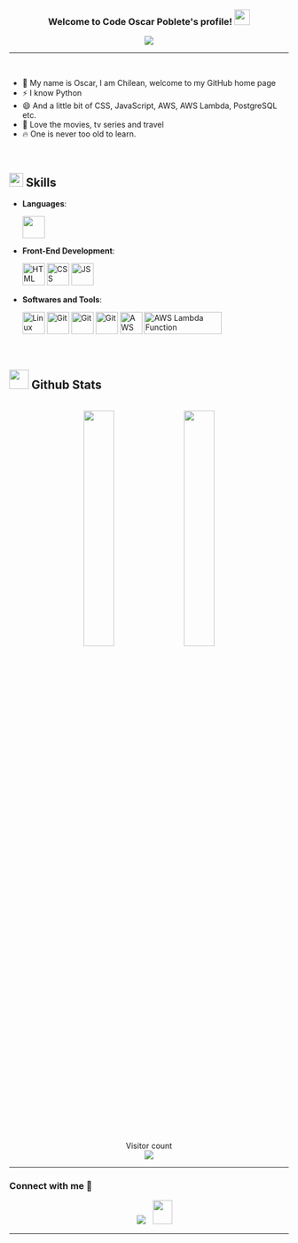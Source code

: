 <h3 align="center">
  Welcome to Code Oscar Poblete's profile!
  <img src="https://media.giphy.com/media/hvRJCLFzcasrR4ia7z/giphy.gif" width="28">
</h3>
<p align="center">
  <a href="https://github.com/OscarPQuezada/OscarPQuezada">
  <img src="https://readme-typing-svg.herokuapp.com?color=%2336BCF7&center=true&vCenter=true&lines=Hi,+welcome+to+my+Github+page;I+am+Oscar+Poblete;I+am+a+Data+Engineer+%3C3">
</a>
</p>

---
<div align="left">
<br/>

- 🌱 My name is Oscar, I am Chilean, welcome to my GitHub home page
- ⚡ I know Python
- 😄 And a little bit of CSS, JavaScript, AWS, AWS Lambda, PostgreSQL etc.
- 💖 Love the movies, tv series and travel
- 🔥 One is never too old to learn.
</div>
<br/>

## <img src="https://media2.giphy.com/media/QssGEmpkyEOhBCb7e1/giphy.gif?cid=ecf05e47a0n3gi1bfqntqmob8g9aid1oyj2wr3ds3mg700bl&rid=giphy.gif" width ="25"><b> Skills</b>

<p align="center">

- **Languages**:
    
     <img src="https://upload.wikimedia.org/wikipedia/commons/c/c3/Python-logo-notext.svg" width="40" height="40" />

  
- **Front-End Development**:

   <img src="https://user-images.githubusercontent.com/64439609/212556407-f122dc0e-901c-4df7-960f-29a3b52c5349.png" width="40" height="40" alt="HTML" />
   <img src="https://user-images.githubusercontent.com/64439609/212556203-47a51702-fec1-4275-bafb-6afdea15b092.png" width="40" height="40" alt="CSS" />
   <img src="https://user-images.githubusercontent.com/64439609/212556085-e6f8391a-6f25-43d5-8bfe-818167047cfb.png" width="40" height="40" alt="JS"/>


- **Softwares and Tools**:

    <img src="https://upload.wikimedia.org/wikipedia/commons/3/35/Tux.svg" width="40" height="40" alt="Linux"/>
    <img src="https://user-images.githubusercontent.com/64439609/212556685-de9a7c04-31b0-43b6-af39-7c82ac13b321.png" width="40" height="40" alt="Git"/>
    <img src="https://user-images.githubusercontent.com/64439609/212556741-81407849-82c8-4926-854f-820e8a644375.png" width="40" height="40" alt="Git"/>
    <img src="https://user-images.githubusercontent.com/64439609/212556802-77a65ec1-aa71-4272-b603-1a57d1914678.png" width="40" height="40" alt="Git"/>
    <img src="https://upload.wikimedia.org/wikipedia/commons/9/93/Amazon_Web_Services_Logo.svg" width="40" height="40" alt="AWS" />
    <img src="https://img.shields.io/badge/AWS%20Lambda-FF9900?style=for-the-badge&logo=aws-lambda&logoColor=white" width="140" height="40" alt="AWS Lambda Function" />

<br>
</p>


## <img src="https://media.giphy.com/media/iY8CRBdQXODJSCERIr/giphy.gif" width="35"><b> Github Stats </b>
<br>

<div align="center">
  <img src="https://github-readme-stats.vercel.app/api?username=OscarPQuezada&theme=dracula&hide_border=false&include_all_commits=true&count_private=true" width="33%" style="margin-right: 10px;" />
  <img src="https://github-readme-stats.vercel.app/api/top-langs/?username=OscarPQuezada&theme=dracula&hide_border=false&include_all_commits=true&count_private=true&layout=compact" width="33%" />
</div>

<br>

<p align="center"> 
  <div align="center">Visitor count</div>
  <div align="center">
    <img src="https://profile-counter.glitch.me/OscarPQuezada/count.svg"/>
  </div> 
</p>

-----
<h3 align="left" >Connect with me 🤝 </h3>
<p align="center">
 <div align="center"  class="icons-social" style="margin-left: 10px;">
        <a   target="_blank" href="https://www.linkedin.com/in/ospo/">
			<img src="https://img.icons8.com/doodle/40/000000/linkedin--v2.png" style="margin-left: 10px;" ></a>
        <a style="margin-left: 10px;" target="_blank" href="mailto:oscarpquezada@gmail.com">
			<img src="https://img.icons8.com/doodle/2x/gmail-new.png" style="width:35px; height:43px;"></a>
  </div>

</p>

------
